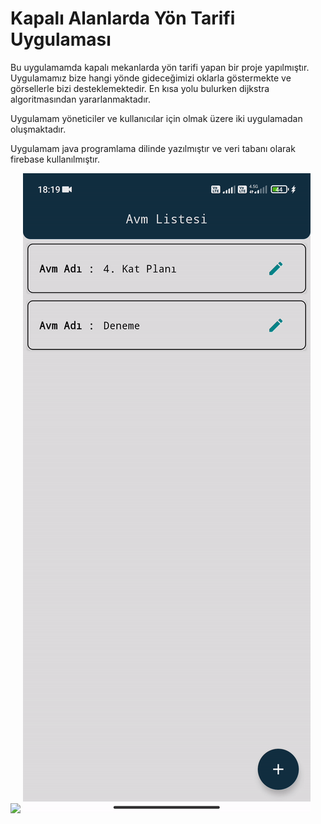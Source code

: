 # Kapalı Alanlarda Yön Tarifi Uygulaması

Bu uygulamamda kapalı mekanlarda yön tarifi yapan bir proje yapılmıştır. Uygulamamız bize hangi yönde gideceğimizi oklarla göstermekte ve görsellerle bizi desteklemektedir. En kısa yolu bulurken dijkstra algoritmasından yararlanmaktadır.

Uygulamam yöneticiler ve kullanıcılar için olmak üzere iki uygulamadan oluşmaktadır. 

Uygulamam java programlama dilinde yazılmıştır ve veri tabanı olarak firebase kullanılmıştır.


<img src='https://github.com/Mehmet175/MekanIciYonTarifi/blob/main/program_1.gif' />



<img src='https://github.com/Mehmet175/MekanIciYonTarifi/blob/main/program_2.gif' />
